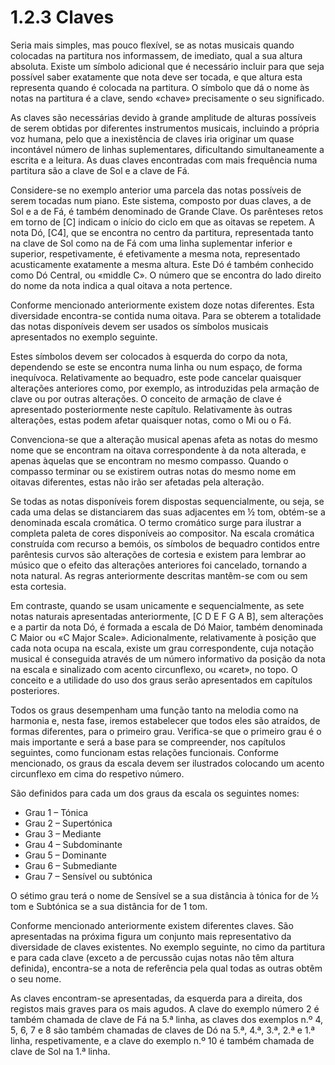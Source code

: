 # 1.2.3 Claves

Seria mais simples, mas pouco flexível, se as notas musicais quando colocadas na partitura nos informassem, de imediato, qual a sua altura absoluta. Existe um símbolo adicional que é necessário incluir para que seja possível saber exatamente que nota deve ser tocada, e que altura esta representa quando é colocada na partitura. O símbolo que dá o nome às notas na partitura é a clave, sendo «chave» precisamente o seu significado.

As claves são necessárias devido à grande amplitude de alturas possíveis de serem obtidas por diferentes instrumentos musicais, incluindo a própria voz humana, pelo que a inexistência de claves iria originar um quase incontável número de linhas suplementares, dificultando simultaneamente a escrita e a leitura. As duas claves encontradas com mais frequência numa partitura são a clave de Sol e a clave de Fá.

Considere-se no exemplo anterior uma parcela das notas possíveis de serem tocadas num piano. Este sistema, composto por duas claves, a de Sol e a de Fá, é também denominado de Grande Clave. Os parênteses retos em torno de \[C] indicam o início do ciclo em que as oitavas se repetem. A nota Dó, \[C4], que se encontra no centro da partitura, representada tanto na clave de Sol como na de Fá com uma linha suplementar inferior e superior, respetivamente, é efetivamente a mesma nota, representado acusticamente exatamente a mesma altura. Este Dó é também conhecido como Dó Central, ou «middle C». O número que se encontra do lado direito do nome da nota indica a qual oitava a nota pertence.

Conforme mencionado anteriormente existem doze notas diferentes. Esta diversidade encontra-se contida numa oitava. Para se obterem a totalidade das notas disponíveis devem ser usados os símbolos musicais apresentados no exemplo seguinte.

Estes símbolos devem ser colocados à esquerda do corpo da nota, dependendo se este se encontra numa linha ou num espaço, de forma inequívoca. Relativamente ao bequadro, este pode cancelar quaisquer alterações anteriores como, por exemplo, as introduzidas pela armação de clave ou por outras alterações. O conceito de armação de clave é apresentado posteriormente neste capítulo. Relativamente às outras alterações, estas podem afetar quaisquer notas, como o Mi ou o Fá.

Convenciona-se que a alteração musical apenas afeta as notas do mesmo nome que se encontram na oitava correspondente à da nota alterada, e apenas àquelas que se encontram no mesmo compasso. Quando o compasso terminar ou se existirem outras notas do mesmo nome em oitavas diferentes, estas não irão ser afetadas pela alteração.

Se todas as notas disponíveis forem dispostas sequencialmente, ou seja, se cada uma delas se distanciarem das suas adjacentes em ½ tom, obtém-se a denominada escala cromática. O termo cromático surge para ilustrar a completa paleta de cores disponíveis ao compositor. Na escala cromática construída com recurso a bemóis, os símbolos de bequadro contidos entre parêntesis curvos são alterações de cortesia e existem para lembrar ao músico que o efeito das alterações anteriores foi cancelado, tornando a nota natural. As regras anteriormente descritas mantêm-se com ou sem esta cortesia.

Em contraste, quando se usam unicamente e sequencialmente, as sete notas naturais apresentadas anteriormente, \[C D E F G A B], sem alterações e a partir da nota Dó, é formada a escala de Dó Maior, também denominada C Maior ou «C Major Scale». Adicionalmente, relativamente à posição que cada nota ocupa na escala, existe um grau correspondente, cuja notação musical é conseguida através de um número informativo da posição da nota na escala e sinalizado com acento circunflexo, ou «caret», no topo. O conceito e a utilidade do uso dos graus serão apresentados em capítulos posteriores.

Todos os graus desempenham uma função tanto na melodia como na harmonia e, nesta fase, iremos estabelecer que todos eles são atraídos, de formas diferentes, para o primeiro grau. Verifica-se que o primeiro grau é o mais importante e será a base para se compreender, nos capítulos seguintes, como funcionam estas relações funcionais. Conforme mencionado, os graus da escala devem ser ilustrados colocando um acento circunflexo em cima do respetivo número.

São definidos para cada um dos graus da escala os seguintes nomes:

* Grau 1 – Tónica
* Grau 2 – Supertónica
* Grau 3 – Mediante
* Grau 4 – Subdominante
* Grau 5 – Dominante
* Grau 6 – Submediante
* Grau 7 – Sensível ou subtónica

O sétimo grau terá o nome de Sensível se a sua distância à tónica for de ½ tom e Subtónica se a sua distância for de 1 tom.

Conforme mencionado anteriormente existem diferentes claves. São apresentadas na próxima figura um conjunto mais representativo da diversidade de claves existentes. No exemplo seguinte, no cimo da partitura e para cada clave (exceto a de percussão cujas notas não têm altura definida), encontra-se a nota de referência pela qual todas as outras obtêm o seu nome.

As claves encontram-se apresentadas, da esquerda para a direita, dos registos mais graves para os mais agudos. A clave do exemplo número 2 é também chamada de clave de Fá na 5.ª linha, as claves dos exemplos n.º 4, 5, 6, 7 e 8 são também chamadas de claves de Dó na 5.ª, 4.ª, 3.ª, 2.ª e 1.ª linha, respetivamente, e a clave do exemplo n.º 10 é também chamada de clave de Sol na 1.ª linha.
